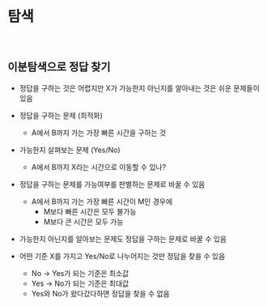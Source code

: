 # 탐색

</br>

## 이분탐색으로 정답 찾기

- 정답을 구하는 것은 어렵지만 X가 가능한지 아닌지를 알아내는 것은 쉬운 문제들이 있음

- 정답을 구하는 문제 (최적화)
  - A에서 B까지 가는 가장 빠른 시간을 구하는 것
- 가능한지 살펴보는 문제 (Yes/No)
  - A에서 B까지 X라는 시간으로 이동할 수 있나?

- 정답을 구하는 문제를 가능여부를 판별하는 문제로 바꿀 수 있음
  - A에서 B까지 가는 가장 빠른 시간이 M인 경우에 
    - M보다 빠른 시간은 모두 불가능
    - M보다 큰 시간은 모두 가능
- 가능한지 아닌지를 알아보는 문제도 정답을 구하는 문제로 바꿀 수 있음

- 어떤 기준 X를 가지고 Yes/No로 나누어지는 것만 정답을 찾을 수 있음
  - No -> Yes가 되는 기준은 최소값
  - Yes -> No가 되는 기준은 최대값
  - Yes와 No가 왔다갔다하면 정답을 찾을 수 없음